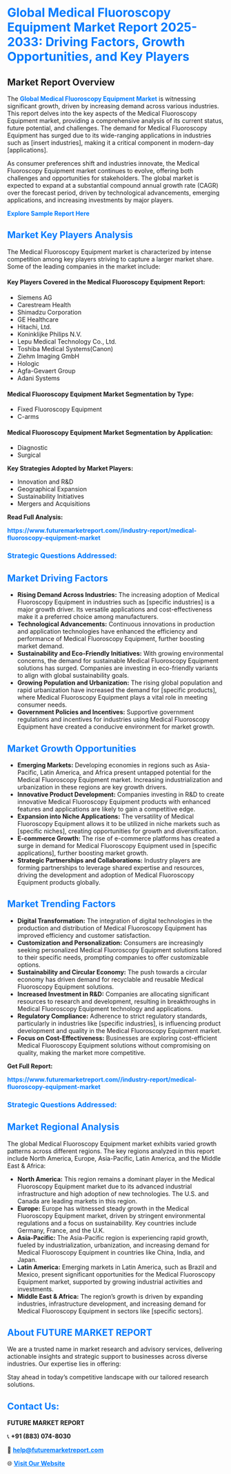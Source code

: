 <h1 style="color: #007BFF;">Global Medical Fluoroscopy Equipment Market Report 2025-2033: Driving Factors, Growth Opportunities, and Key Players</h1>

<section id="overview">
<h2>Market Report Overview</h2>
<p>The <a href="https://www.futuremarketreport.com//industry-report/medical-fluoroscopy-equipment-market" style="color: #007BFF; text-decoration: none;"><strong>Global Medical Fluoroscopy Equipment Market</strong></a> is witnessing significant growth, driven by increasing demand across various industries. This report delves into the key aspects of the Medical Fluoroscopy Equipment market, providing a comprehensive analysis of its current status, future potential, and challenges. The demand for Medical Fluoroscopy Equipment has surged due to its wide-ranging applications in industries such as [insert industries], making it a critical component in modern-day [applications].</p>
<p>As consumer preferences shift and industries innovate, the Medical Fluoroscopy Equipment market continues to evolve, offering both challenges and opportunities for stakeholders. The global market is expected to expand at a substantial compound annual growth rate (CAGR) over the forecast period, driven by technological advancements, emerging applications, and increasing investments by major players.</p>
</section>

<section id="overview">
<p><a href="https://www.futuremarketreport.com//request-sample/reportId=64667" style="color: #007BFF; text-decoration: none;"><strong>Explore Sample Report Here</strong></a></p>
</section>

<section id="key-players">
<h2 style="color: #007BFF;">Market Key Players Analysis</h2>
<p>The Medical Fluoroscopy Equipment market is characterized by intense competition among key players striving to capture a larger market share. Some of the leading companies in the market include:</p>
<h4>Key Players Covered in the Medical Fluoroscopy Equipment Report:</h4>
<ul><li>Siemens AG</li><li>Carestream Health</li><li>Shimadzu Corporation</li><li>GE Healthcare</li><li>Hitachi, Ltd.</li><li>Koninklijke Philips N.V.</li><li>Lepu Medical Technology Co., Ltd.</li><li>Toshiba Medical Systems(Canon)</li><li>Ziehm Imaging GmbH</li><li>Hologic</li><li>Agfa-Gevaert Group</li><li>Adani Systems</li></ul>
<h4>Medical Fluoroscopy Equipment Market Segmentation by Type:</h4>
<ul><li>Fixed Fluoroscopy Equipment</li><li>C-arms</li></ul>

<h4>Medical Fluoroscopy Equipment Market Segmentation by Application:</h4>
<ul><li>Diagnostic</li><li>Surgical</li></ul>
<p><strong>Key Strategies Adopted by Market Players:</strong></p>
<ul>
<li>Innovation and R&D</li>
<li>Geographical Expansion</li>
<li>Sustainability Initiatives</li>
<li>Mergers and Acquisitions</li>
</ul>
</section>

<section>
<p><strong>Read Full Analysis: </strong></p><a href="https://www.futuremarketreport.com//industry-report/medical-fluoroscopy-equipment-market" style="color: #007BFF; text-decoration: none;"><strong>https://www.futuremarketreport.com//industry-report/medical-fluoroscopy-equipment-market</strong></a>
<h3 style="color: #007BFF;">Strategic Questions Addressed:</h3>
</section>

<section id="driving-factors">
<h2 style="color: #007BFF;">Market Driving Factors</h2>
<ul>
<li><strong>Rising Demand Across Industries:</strong> The increasing adoption of Medical Fluoroscopy Equipment in industries such as [specific industries] is a major growth driver. Its versatile applications and cost-effectiveness make it a preferred choice among manufacturers.</li>
<li><strong>Technological Advancements:</strong> Continuous innovations in production and application technologies have enhanced the efficiency and performance of Medical Fluoroscopy Equipment, further boosting market demand.</li>
<li><strong>Sustainability and Eco-Friendly Initiatives:</strong> With growing environmental concerns, the demand for sustainable Medical Fluoroscopy Equipment solutions has surged. Companies are investing in eco-friendly variants to align with global sustainability goals.</li>
<li><strong>Growing Population and Urbanization:</strong> The rising global population and rapid urbanization have increased the demand for [specific products], where Medical Fluoroscopy Equipment plays a vital role in meeting consumer needs.</li>
<li><strong>Government Policies and Incentives:</strong> Supportive government regulations and incentives for industries using Medical Fluoroscopy Equipment have created a conducive environment for market growth.</li>
</ul>
</section>

<section id="growth-opportunities">
<h2 style="color: #007BFF;">Market Growth Opportunities</h2>
<ul>
<li><strong>Emerging Markets:</strong> Developing economies in regions such as Asia-Pacific, Latin America, and Africa present untapped potential for the Medical Fluoroscopy Equipment market. Increasing industrialization and urbanization in these regions are key growth drivers.</li>
<li><strong>Innovative Product Development:</strong> Companies investing in R&D to create innovative Medical Fluoroscopy Equipment products with enhanced features and applications are likely to gain a competitive edge.</li>
<li><strong>Expansion into Niche Applications:</strong> The versatility of Medical Fluoroscopy Equipment allows it to be utilized in niche markets such as [specific niches], creating opportunities for growth and diversification.</li>
<li><strong>E-commerce Growth:</strong> The rise of e-commerce platforms has created a surge in demand for Medical Fluoroscopy Equipment used in [specific applications], further boosting market growth.</li>
<li><strong>Strategic Partnerships and Collaborations:</strong> Industry players are forming partnerships to leverage shared expertise and resources, driving the development and adoption of Medical Fluoroscopy Equipment products globally.</li>
</ul>
</section>

<section id="trending-factors">
<h2 style="color: #007BFF;">Market Trending Factors</h2>
<ul>
<li><strong>Digital Transformation:</strong> The integration of digital technologies in the production and distribution of Medical Fluoroscopy Equipment has improved efficiency and customer satisfaction.</li>
<li><strong>Customization and Personalization:</strong> Consumers are increasingly seeking personalized Medical Fluoroscopy Equipment solutions tailored to their specific needs, prompting companies to offer customizable options.</li>
<li><strong>Sustainability and Circular Economy:</strong> The push towards a circular economy has driven demand for recyclable and reusable Medical Fluoroscopy Equipment solutions.</li>
<li><strong>Increased Investment in R&D:</strong> Companies are allocating significant resources to research and development, resulting in breakthroughs in Medical Fluoroscopy Equipment technology and applications.</li>
<li><strong>Regulatory Compliance:</strong> Adherence to strict regulatory standards, particularly in industries like [specific industries], is influencing product development and quality in the Medical Fluoroscopy Equipment market.</li>
<li><strong>Focus on Cost-Effectiveness:</strong> Businesses are exploring cost-efficient Medical Fluoroscopy Equipment solutions without compromising on quality, making the market more competitive.</li>
</ul>
</section>

<section>
<p><strong>Get Full Report: </strong></p><a href="https://www.futuremarketreport.com//industry-report/medical-fluoroscopy-equipment-market" style="color: #007BFF; text-decoration: none;"><strong>https://www.futuremarketreport.com//industry-report/medical-fluoroscopy-equipment-market</strong></a>
<h3 style="color: #007BFF;">Strategic Questions Addressed:</h3>
</section>


<section id="regional-analysis">
<h2 style="color: #007BFF;">Market Regional Analysis</h2>
<p>The global Medical Fluoroscopy Equipment market exhibits varied growth patterns across different regions. The key regions analyzed in this report include North America, Europe, Asia-Pacific, Latin America, and the Middle East & Africa:</p>
<ul>
<li><strong>North America:</strong> This region remains a dominant player in the Medical Fluoroscopy Equipment market due to its advanced industrial infrastructure and high adoption of new technologies. The U.S. and Canada are leading markets in this region.</li>
<li><strong>Europe:</strong> Europe has witnessed steady growth in the Medical Fluoroscopy Equipment market, driven by stringent environmental regulations and a focus on sustainability. Key countries include Germany, France, and the U.K.</li>
<li><strong>Asia-Pacific:</strong> The Asia-Pacific region is experiencing rapid growth, fueled by industrialization, urbanization, and increasing demand for Medical Fluoroscopy Equipment in countries like China, India, and Japan.</li>
<li><strong>Latin America:</strong> Emerging markets in Latin America, such as Brazil and Mexico, present significant opportunities for the Medical Fluoroscopy Equipment market, supported by growing industrial activities and investments.</li>
<li><strong>Middle East & Africa:</strong> The region’s growth is driven by expanding industries, infrastructure development, and increasing demand for Medical Fluoroscopy Equipment in sectors like [specific sectors].</li>
</ul>
</section>

<footer>
<h2 style="color: #007BFF;">About FUTURE MARKET REPORT</h2>
<p>We are a trusted name in market research and advisory services, delivering actionable insights and strategic support to businesses across diverse industries. Our expertise lies in offering:</p>

<p>Stay ahead in today’s competitive landscape with our tailored research solutions.</p>

<h2 style="color: #007BFF;">Contact Us:</h2>
<p><strong>FUTURE MARKET REPORT</strong></p>
<p>📞 <strong>+91 (883) 074-8030</strong></p>
<p>📧 <strong><a href="mailto:help@futuremarketreport.com" style="color: #007BFF;">help@futuremarketreport.com</a></strong></p>
<p>🌐 <strong><a href="https://www.futuremarketreport.com/" style="color: #007BFF;">Visit Our Website</a></strong></p>
</footer>
